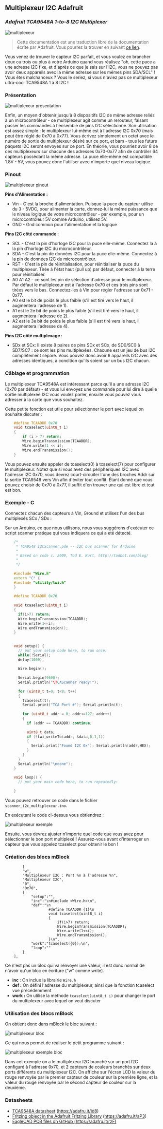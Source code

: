 ## Multiplexeur I2C Adafruit ##
### *Adafruit TCA9548A 1-to-8 I2C Multiplexer* ###

![multiplexeur](/images/multiplexeur_i2c/multiplexeur.png)

> Cette documentation est une traduction libre de la documentation écrite par Adafruit.
> Vous pourrez la trouver en suivant [ce lien](https://cdn-learn.adafruit.com/downloads/pdf/adafruit-tca9548a-1-to-8-i2c-multiplexer-breakout.pdf?timestamp=1557901314).

Vous venez de trouver le capteur I2C parfait, et vous voulez en brancher deux ou trois ou plus à votre Arduino quand vous réalisez "oh, cette puce a une adresse I2C fixe, et d'après ce que je sais sur l'I2C, vous ne pouvez pas avoir deux appareils avec la même adresse sur les mêmes pins SDA/SCL" ! Vous êtes malchanceux ? Vous le seriez, si vous n'aviez pas ce multiplexeur ultra-cool TCA9548A 1 à 8 I2C !

### Présentation ###


![multiplexeur presentation](/images/multiplexeur_i2c/multiplexeur_presentation.png)

Enfin, un moyen d'obtenir jusqu'à 8 dispositifs I2C de même adresse reliés à un microcontrôleur - ce multiplexeur agit comme un rerouteur, faisant passer les commandes à l'ensemble de pins I2C sélectionné.
Son utilisation est assez simple : le multiplexeur lui-même est à l'adresse I2C 0x70 (mais peut être réglé de 0x70 à 0x77).
Vous écrivez simplement un octet avec le numéro de sortie du multiplexeur désiré sur ce port, et bam - tous les futurs paquets I2C seront envoyés sur ce port. En théorie, vous pourriez avoir 8 de ces multiplexeurs sur chacune des adresses 0x70-0x77 afin de contrôler 64 capteurs possédant la même adresse.
La puce elle-même est compatible 1.8V - 5V, vous pouvez donc l'utiliser avec n'importe quel niveau logique.

### Pinout ###


![multiplexeur pinout](/images/multiplexeur_i2c/multiplexeur_pinout.png)

**Pins d'Alimentation :**

* Vin - C'est la broche d'alimentation. Puisque la puce du capteur utilise du 3 - 5VDC, pour alimenter la carte, donnez-lui la même puissance que le niveau logique de votre microcontrôleur - par exemple, pour un microcontrôleur 5V comme Arduino, utilisez 5V.
* GND - Gnd commun pour l'alimentation et la logique
 

**Pins I2C côté commande :**

* SCL - C'est la pin d'horloge I2C pour la puce elle-même. Connectez la à la pin d'horloge I2C  du microcontrôleur.
* SDA - C'est la pin de données I2C pour la puce elle-même. Connectez à la pin de données I2C  du microcontrôleur.
* RST - C'est la pin de réinitialisation, pour réinitialiser la puce du multiplexeur. Tirée à l'état haut (pull up) par défaut, connecter à la terre pour réinitialiser.
* A0 A1 A2 - ce sont les pin de sélection d'adresse pour le multiplexeur. Par défaut le multiplexeur est à l'adresse 0x70 et ces trois pins sont tirées vers le bas. Connectez-les à Vin pour régler l'adresse sur 0x71 - 0x77.
* A0 est le bit de poids le plus faible (s'il est tiré vers le haut, il augmentera l'adresse de 1).
* A1 est le 2e bit de poids le plus faible (s'il est tiré vers le haut, il augmentera l'adresse de 2).
* A2 est le 3e bit de poids le plus faible (s'il est tiré vers le haut, il augmentera l'adresse de 4).

**Pins I2C côté multiplexage :**

* SDx et SCx:  Il existe 8 paires de pins SDx et SCx, de SD0/SC0 à SD7/SC7 : ce sont les pins multiplexées. Chacune est un jeu de bus I2C complètement séparé. Vous pouvez donc avoir 8 appareils I2C avec des adresses identiques, à condition qu'ils soient sur un bus I2C chacun.


### Câblage et programmation ###

Le multiplexeur TCA9548A est intéressant parce qu'il a une adresse I2C (0x70 par défaut) - et vous lui envoyez une commande pour lui dire à quelle sortie multiplexée I2C vous voulez parler, ensuite vous pouvez vous adresser à la carte que vous souhaitez.

Cette petite fonction est utile pour sélectionner le port avec lequel on souhaite discuter :

```cpp
	#define TCAADDR 0x70
	void tcaselect(uint8_t i)
	{  
		if (i > 7) return;
		Wire.beginTransmission(TCAADDR);
		Wire.write(1 << i);  	
		Wire.endTransmission();
	}
```

Vous pouvez ensuite appeler de tcaselect(0) à tcaselect(7) pour configurer le multiplexeur. Notez que si vous avez des périphériques I2C avec l'adresse I2C 0x70, vous devrez court-circuiter l'une des broches Addr sur la sortie TCA9548 vers Vin afin d'éviter tout conflit. Étant donné que vous pouvez choisir de 0x70 à 0x77, il suffit d'en trouver une qui est libre et tout est bon.


### Exemple - C ###

Connectez chacun des capteurs à Vin, Ground et utilisez l'un des bus multiplexés SCx / SDx :

Sur un Arduino, ce que nous utilisons, nous vous suggérons d'exécuter ce script scanner pratique qui vous indiquera ce qui a eté détecté.
```cpp
	/*
	 * TCA9548 I2CScanner.pde -- I2C bus scanner for Arduino
	 * 
	 * Based on code c. 2009, Tod E. Kurt, http://todbot.com/blog/
	 * 
	 */
	
	#include "Wire.h"
	extern "C" {
	#include "utility/twi.h"
	}
	
	#define TCAADDR 0x70
	
	void tcaselect(uint8_t i)
	{
	  if(i>7) return;
	  Wire.beginTransmission(TCAADDR);
	  Wire.write(1<<i);
	  Wire.endTransmission();
	}
	
	
	void setup() {
	  // put your setup code here, to run once:
	  while(!Serial);
	  delay(1000),
	
	  Wire.begin();
	
	  Serial.begin(9600);
	  Serial.println("\TCAScanner ready!");
	
	  for (uint8_t t=0; t<8; t++)
	  {
	    tcaselect(t);
	    Serial.print("TCA Port #"); Serial.println(t);
	
	    for (uint8_t addr = 0; addr<=127; addr++) 
	    {
	      if (addr == TCAADDR) continue;
	
	      uint8_t data;
	      if (!twi_writeTo(addr, &data,0,1,1))
	      {
	        Serial.print("Found I2C 0x"); Serial.println(addr,HEX);
	      }
	    }
	  }
	  Serial.println("\ndone");
	}
	
	void loop() {
	  // put your main code here, to run repeatedly:
	
	}
```

Vous pouvez retrouver ce code dans le fichier `scanner_i2c_multiplexeur.ino`.

En exécutant le code ci-dessus vous obtiendrez :

![multiplexeur exemple](/images/multiplexeur_i2c/multiplexeur_exemple.png)

Ensuite, vous devrez ajuster n'importe quel code que vous avez pour sélectionner le bon port multiplexé ! Assurez-vous avant d'interroger un capteur que vous appelez tcaselect pour obtenir le bon !

### Création des blocs mBlock ###

			[
			"w",
			"Multiplexeur I2C : Port %n à l'adresse %n",
			"Multiplexeur I2C",
			"0",
			"0x70",
			{
				"setup":"",
				"inc":"\n#include <Wire.h>\n",
				"def":"\n
						#define TCAADDR {1}\n
						void tcaselect(uint8_t i)
						{
							if(i>7) return;
							Wire.beginTransmission(TCAADDR);
							Wire.write(1<<i);
							Wire.endTransmission();
						}\n",
				"work":"tcaselect({0});\n",
				"loop":""
			}
		],

Ce n'est pas un bloc qui va renvoyer une valeur, il est donc normal de n'avoir qu'un bloc en écriture ("w" comme write).

 - **inc :** On inclue la librairie `Wire.h`
 - **def :** On défini l'adresse du multiplexeur, ainsi que la fonction tcaselect vue précédemment
 - **work :** On utilise la méthode `tcaselect(uint8_t i)` pour changer le port du multiplexeur avec lequel on veut discuter


### Utilisation des blocs mBlock ###

On obtient donc dans mBlock le bloc suivant :

![multiplexeur bloc](/images/multiplexeur_i2c/multiplexeur_bloc.png)

Ce qui nous permet de réaliser le petit programme suivant :

![multiplexeur exemple bloc](/images/multiplexeur_i2c/multiplexeur_exemple_bloc.png)

Dans cet exemple on a le multiplexeur I2C branché sur un port I2C configuré à l'adresse 0x70, et 2 capteurs de couleurs branchés sur deux ports différents du multiplexeur I2C. On affiche sur l'écran LCD la valeur du rouge renvoyée par le premier capteur de couleur sur la première ligne, et la valeur du rouge renvoyée par le second capteur de couleur sur la deuxième.

### Datasheets ###

* [TCA9548A datasheet](https://adafru.it/id8) (https://adafru.it/id8)
* [Fritzing object in the Adafruit Fritzing Library](https://adafru.it/aP3) (https://adafru.it/aP3)
* [EagleCAD PCB files on GitHub (https://adafru.it/rzF)](https://adafru.it/rzF)